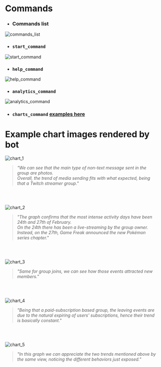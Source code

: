 # Commands

- ### Commands list  
![commands_list](/assets/images/example_screens/commands/commands_list.png)
- ### `start_command`  
![start_command](/assets/images/example_screens/commands/start_command.png)
- ### `help_command`  
![help_command](/assets/images/example_screens/commands/help_command.png)
- ### `analytics_command`  
![analytics_command](/assets/images/example_screens/commands/analytics_command.png)
- ### `charts_command` [examples here](/assets/docs/example_screens.md#example-chart-images-rendered-by-bot)

# Example chart images rendered by bot

![chart_1](/assets/images/example_screens/charts/chart_1.png)  

> *"We can see that the main type of non-text message sent in the group are photos.  
Overall, the trend of media sending fits with what expected, being that a Twitch streamer group."*  

<br>
<br>

![chart_2](/assets/images/example_screens/charts/chart_2.png)  

> *"The graph confirms that the most intense activity days have been 24th and 27th of February.  
On the 24th there has been a live-streaming by the group owner.  
Instead, on the 27th, Game Freak announced the new Pokémon series chapter."*  

<br>
<br>

![chart_3](/assets/images/example_screens/charts/chart_3.png)

> *"Same for group joins, we can see how those events attracted new members."*  

<br>
<br>

![chart_4](/assets/images/example_screens/charts/chart_4.png)  

> *"Being that a paid-subscription based group, the leaving events are due to the natural expiring of users' subscriptions, hence their trend is basically constant."*  

<br>
<br>

![chart_5](/assets/images/example_screens/charts/chart_5.png)  

> *"In this graph we can appreciate the two trends mentioned above by the same view, noticing the different behaviors just exposed."*  